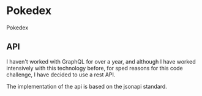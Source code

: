 # Pokedex

Pokedex

## API
I haven't worked with GraphQL for over a year, and although I have worked intensively with this technology before, for sped reasons for this code challenge, I have decided to use a rest API.

The implementation of the api is based on the jsonapi standard.
